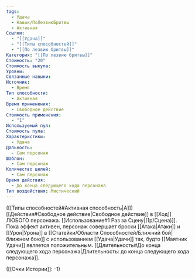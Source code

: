 ```yaml
---
tags:
  - Удача
  - Навык/ПоЛезвиюБритвы
  - Активная
Ссылки:
  - "[[Удача]]"
  - "[[Типы способностей]]"
  - "[[По лезвию бритвы]]"
Категория: "[[По лезвию бритвы]]"
Стоимость: "20"
Стоимость выкупа: 
Уровни: 
Связанные навыки: 
Источник:
  - Время
Тип способности:
  - Активная
Время применения:
  - Свободное действие
Стоимость применения:
  - "1"
Используемый пул: 
Стоимость пула: 
Характеристики:
  - Удача
Дальность:
  - Сам персонаж
Шаблон:
  - Сам персонаж
Количество целей:
  - Сам персонаж
Время действия:
  - До конца следующего хода персонажа
Тип воздействия: Мистический
---
```

([[Типы способностей#Активная способность|А]]) [[Действия#Свободное действие|Свободное действие]] в [[Ход]] ЛЮБОГО персонажа. [[Использование#1 Раз за Сцену|(1р/Сцена)]]. Пока эффект активен, персонаж совершает броски [[Атака|Атаки]] и [[Урон|Урона]] в [[Статейки/Области Способностей/Ближний бой|ближнем бою]] с использованием [[Удача|Удачи]] так, будто [[Маятник Удачи]] является положительным. [[Длительность#До конца следующего хода персонажа|Длительность: до конца следующего хода персонажа]]. 

([[Очки Истории]]: -1)